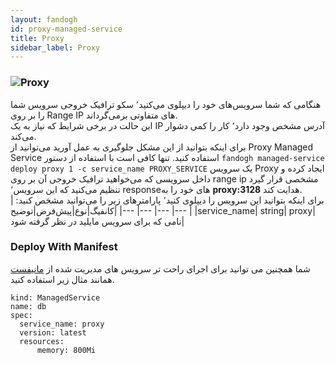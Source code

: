 ```yaml
---
layout: fandogh
id: proxy-managed-service
title: Proxy
sidebar_label: Proxy
---
```

### ![Proxy](/img/docs/proxy-managed-service.png "Proxy")

هنگامی که شما سرویس‌های خود را دیپلوی می‌کنید٬ سکو ترافیک خروجی سرویس شما را بر روی Range  IP های متفاوتی برمی‌گرداند.<br>این حالت در برخی شرایط که نیاز به یک IP آدرس مشخص وجود دارد٬ کار را کمی دشوار می‌کند.<br>برای اینکه بتوانید از این مشکل جلوگیری به عمل آورید می‌توانید از Proxy Managed Service استفاده کنید. تنها کافی‌ است با استفاده از دستور ``fandogh managed-service deploy proxy 1 -c service_name PROXY_SERVICE``  یک سرویس Proxy ایجاد کرده و داخل سرویسی که می‌خواهید ترافیک خروجی آن بر روی range ip مشخصی قرار گیرد تنظیم می‌کنید که این سرویس٬ responseهای خود را به **proxy:3128** هدایت  کند.<br>
برای اینکه بتوانید این سرویس را دیپلوی کنید٬ پارامتر‌های زیر را می‌توانید مشخص کنید:
|کانفیگ|نوع|پیش‌فرض|توضیح|
|---	|---	|---	|---	|
|service_name| string| proxy| نامی که برای سرویس مایلید در نظر گرفته شود|


### Deploy With Manifest
  

شما همچنین می توانید برای اجرای راحت تر سرویس های مدیریت شده از [مانیفست](https://docs.fandogh.cloud/docs/service-manifest.html) همانند مثال زیر استفاده کنید.

```
kind: ManagedService
name: db
spec:
  service_name: proxy
  version: latest
  resources:
      memory: 800Mi
```
